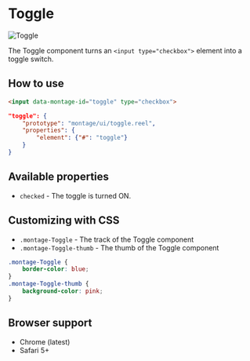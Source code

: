 # Toggle

![Toggle](https://raw.github.com/montagejs/montage-lab/master/skeleton/mobile/components/toggle.reel/screenshot.png)

The Toggle component turns an `<input type="checkbox">` element into a toggle switch.

## How to use

```html
<input data-montage-id="toggle" type="checkbox">
```

```json
"toggle": {
    "prototype": "montage/ui/toggle.reel",
    "properties": {
        "element": {"#": "toggle"}
    }
}
```


## Available properties

* `checked` - The toggle is turned ON.


## Customizing with CSS

* `.montage-Toggle` - The track of the Toggle component
* `.montage-Toggle-thumb` - The thumb of the Toggle component

```css
.montage-Toggle {
    border-color: blue;
}
.montage-Toggle-thumb {
    background-color: pink;
}
```



## Browser support

* Chrome (latest)
* Safari 5+
